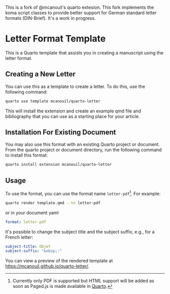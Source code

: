 This is a fork of @mcanouil's quarto extesion. This fork implements the koma script classes to provide better support for German standard letter formats (DIN-Brief).
It's a work in progress.

# Letter Format Template

This is a Quarto template that assists you in creating a manuscript using the letter format.

## Creating a New Letter

You can use this as a template to create a letter.
To do this, use the following command:

```bash
quarto use template mcanouil/quarto-letter
```

This will install the extension and create an example qmd file and bibliography that you can use as a starting place for your article.

## Installation For Existing Document

You may also use this format with an existing Quarto project or document.
From the quarto project or document directory, run the following command to install this format:

```bash
quarto install extension mcanouil/quarto-letter
```

## Usage

To use the format, you can use the format name `letter-pdf`[^1].
For example:

```bash
quarto render template.qmd --to letter-pdf
```

or in your document yaml

```yaml
format: letter-pdf
```

It's possible to change the subject title and the subject suffix, e.g., for a French letter:

```yaml
subject-title: Objet
subject-suffix: "&nbsp;:"
```

You can view a preview of the rendered template at <https://mcanouil.github.io/quarto-letter/>.

[^1]: Currently only PDF is supported but HTML support will be added as soon as Paged.js is made available in [Quarto](https://quarto.org).
